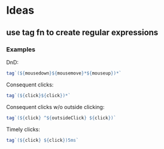 # Ideas

## use tag fn to create regular expressions

### Examples

DnD:

```js
tag`(${mousedown}${mousemove}*${mouseup})*`
```

Consequent clicks:

```js
tag`(${click}${click})*`
```

Consequent clicks w/o outside clicking:

```js
tag`(${click} ^${outsideClick} ${click})`
```

Timely clicks:

```js
tag`(${click} ${click})5ms`
```
